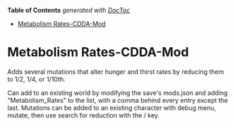 <!-- START doctoc generated TOC please keep comment here to allow auto update -->
<!-- DON'T EDIT THIS SECTION, INSTEAD RE-RUN doctoc TO UPDATE -->
**Table of Contents**  *generated with [DocToc](https://github.com/thlorenz/doctoc)*

- [Metabolism Rates-CDDA-Mod](#metabolism-rates-cdda-mod)

<!-- END doctoc generated TOC please keep comment here to allow auto update -->

# Metabolism Rates-CDDA-Mod
Adds several mutations that alter hunger and thirst rates by reducing them to 1/2, 1/4, or 1/10th.

Can add to an existing world by modifying the save's mods.json and adding "Metabolism_Rates" to the list, with a comma behind every entry except the last.  Mutations can be added to an existing character with debug menu, mutate, then use search for reduction with the / key.